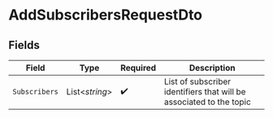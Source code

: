 # AddSubscribersRequestDto


## Fields

| Field                                                               | Type                                                                | Required                                                            | Description                                                         |
| ------------------------------------------------------------------- | ------------------------------------------------------------------- | ------------------------------------------------------------------- | ------------------------------------------------------------------- |
| `Subscribers`                                                       | List<*string*>                                                      | :heavy_check_mark:                                                  | List of subscriber identifiers that will be associated to the topic |